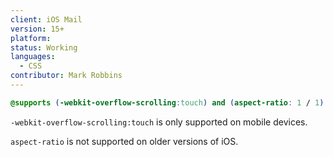 ```yaml
---
client: iOS Mail
version: 15+
platform:
status: Working
languages:
  - CSS
contributor: Mark Robbins
---
```


```css
@supports (-webkit-overflow-scrolling:touch) and (aspect-ratio: 1 / 1) { .foo {} }
```

`-webkit-overflow-scrolling:touch` is only supported on mobile devices.

`aspect-ratio` is not supported on older versions of iOS.
